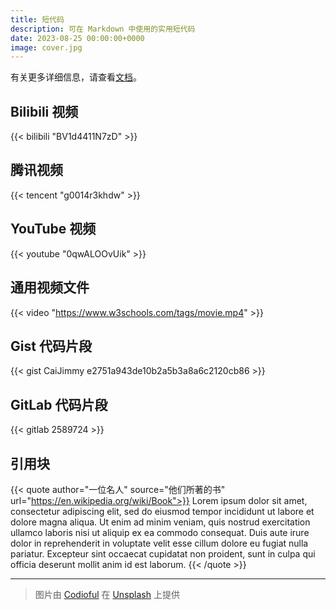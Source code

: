 ```yaml
---
title: 短代码
description: 可在 Markdown 中使用的实用短代码
date: 2023-08-25 00:00:00+0000
image: cover.jpg
---
```


有关更多详细信息，请查看[文档](https://stack.jimmycai.com/writing/shortcodes)。

## Bilibili 视频

{{< bilibili "BV1d4411N7zD" >}}

## 腾讯视频

{{< tencent "g0014r3khdw" >}}

## YouTube 视频

{{< youtube "0qwALOOvUik" >}}

## 通用视频文件

{{< video "https://www.w3schools.com/tags/movie.mp4" >}}

## Gist 代码片段

{{< gist CaiJimmy e2751a943de10b2a5b3a8a6c2120cb86 >}}

## GitLab 代码片段

{{< gitlab 2589724 >}}

## 引用块

{{< quote author="一位名人" source="他们所著的书" url="https://en.wikipedia.org/wiki/Book">}}
Lorem ipsum dolor sit amet, consectetur adipiscing elit, sed do eiusmod tempor incididunt ut labore et dolore magna aliqua. Ut enim ad minim veniam, quis nostrud exercitation ullamco laboris nisi ut aliquip ex ea commodo consequat. Duis aute irure dolor in reprehenderit in voluptate velit esse cillum dolore eu fugiat nulla pariatur. Excepteur sint occaecat cupidatat non proident, sunt in culpa qui officia deserunt mollit anim id est laborum.
{{< /quote >}}

-----

> 图片由 [Codioful](https://unsplash.com/@codioful) 在 [Unsplash](https://unsplash.com/photos/WDSN62Qdxuk) 上提供